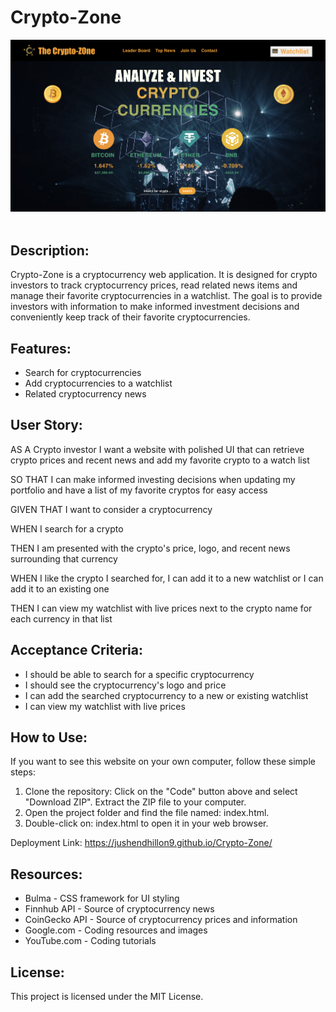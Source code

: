 # Crypto-Zone

![Crypto-Z0ne](./assets/images/CryptoZ0ne_Project.png)<br><br>

## Description:
Crypto-Zone is a cryptocurrency web application. It is designed for crypto investors to track cryptocurrency prices, read related news items and manage their favorite cryptocurrencies in a watchlist. The goal is to provide investors with information to make informed investment decisions and conveniently keep track of their favorite cryptocurrencies.

## Features:
* Search for cryptocurrencies
* Add cryptocurrencies to a watchlist
* Related cryptocurrency news


## User Story: 
AS A Crypto investor I want a website with polished UI that can retrieve crypto prices and recent news and add my favorite crypto to a watch list

SO THAT I can make informed investing decisions when updating my portfolio and have a list of my favorite cryptos for easy access

GIVEN THAT I want to consider a cryptocurrency 

WHEN I search for a crypto 

THEN I am presented with the crypto's price, logo, and recent news surrounding that currency

WHEN I like the crypto I searched for, I can add it to a new watchlist or I can add it to an existing one

THEN I can view my watchlist with live prices next to the crypto name for each currency in that list


## Acceptance Criteria:
* I should be able to search for a specific cryptocurrency
* I should see the cryptocurrency's logo and price
* I can add the searched cryptocurrency to a new or existing watchlist
* I can view my watchlist with live prices


## How to Use:
If you want to see this website on your own computer, follow these simple steps:
1. Clone the repository: Click on the "Code" button above and select "Download ZIP". Extract the ZIP file to your computer.
2. Open the project folder and find the file named: index.html.
3. Double-click on: index.html to open it in your web browser.

Deployment Link: https://jushendhillon9.github.io/Crypto-Zone/


## Resources:
* Bulma - CSS framework for UI styling
* Finnhub API - Source of cryptocurrency news
* CoinGecko API - Source of cryptocurrency prices and information
* Google.com - Coding resources and images
* YouTube.com - Coding tutorials


## License:
This project is licensed under the MIT License.

